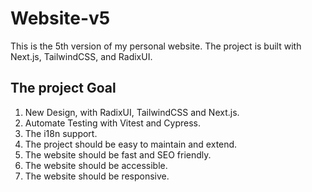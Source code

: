# Website-v5

This is the 5th version of my personal website. The project is built with Next.js, TailwindCSS, and RadixUI.

## The project Goal

1. New Design, with RadixUI, TailwindCSS and Next.js.
2. Automate Testing with Vitest and Cypress.
3. The i18n support.
4. The project should be easy to maintain and extend.
5. The website should be fast and SEO friendly.
6. The website should be accessible.
7. The website should be responsive.

##
